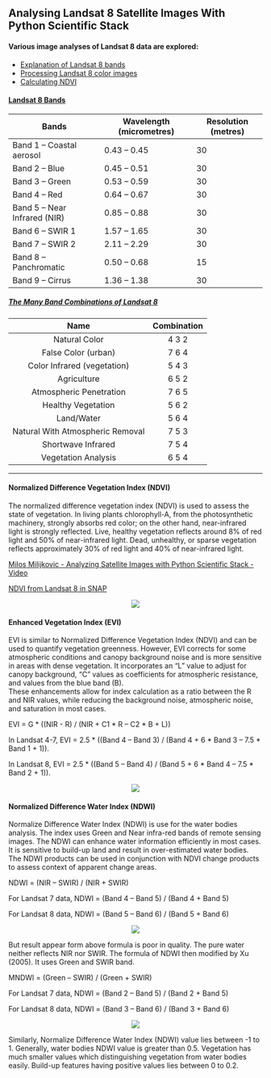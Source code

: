 ## Analysing Landsat 8 Satellite Images With Python Scientific Stack


#### Various image analyses of Landsat 8 data are explored:

 - [Explanation of Landsat 8 bands](https://github.com/GKalliatakis/HRBDT-UNHCR-Innovation/tree/master/Landsat8/landsat8_bands.py)
 - [Processing Landsat 8 color images](https://github.com/GKalliatakis/HRBDT-UNHCR-Innovation/blob/master/Landsat8/colour_img_processing_examples.py)
 - [Calculating NDVI](https://github.com/GKalliatakis/HRBDT-UNHCR-Innovation/tree/master/Landsat8/NDVI_calculation.py)

#### [Landsat 8 Bands](https://landsat.gsfc.nasa.gov/landsat-8/landsat-8-bands/) 
 
| Bands                        | Wavelength (micrometres) | Resolution (metres) |
|------------------------------|--------------------------|---------------------|
| Band 1 – Coastal aerosol     | 0.43 – 0.45              | 30                  |
| Band 2 – Blue                | 0.45 – 0.51              | 30                  |
| Band 3 – Green               | 0.53 – 0.59              | 30                  |
| Band 4 – Red                 | 0.64 – 0.67              | 30                  |
| Band 5 – Near Infrared (NIR) | 0.85 – 0.88              | 30                  |
| Band 6 – SWIR 1              | 1.57 – 1.65              | 30                  |
| Band 7 – SWIR 2              | 2.11 – 2.29              | 30                  |
| Band 8 – Panchromatic        | 0.50 – 0.68              | 15                  |
| Band 9 – Cirrus              | 1.36 – 1.38              | 30                  |


##### [The Many Band Combinations of Landsat 8](https://www.harrisgeospatial.com/Learn/Blogs/Blog-Details/ArtMID/10198/ArticleID/15691/The-Many-Band-Combinations-of-Landsat-8)


|               Name               | Combination |
|:--------------------------------:|:-----------:|
|           Natural Color          |    4 3 2    |
|        False Color (urban)       |    7 6 4    |
|    Color Infrared (vegetation)   |    5 4 3    |
|            Agriculture           |    6 5 2    |
|      Atmospheric Penetration     |    7 6 5    |
|        Healthy Vegetation        |    5 6 2    |
|            Land/Water            |    5 6 4    |
| Natural With Atmospheric Removal |    7 5 3    |
|        Shortwave Infrared        |    7 5 4    |
|        Vegetation Analysis       |    6 5 4    |


---


#### Normalized Difference Vegetation Index (NDVI)
The normalized difference vegetation index (NDVI) is used to assess the state of vegetation. 
In living plants chlorophyll-A, from the photosynthetic machinery, strongly absorbs red color; 
on the other hand, near-infrared light is strongly reflected. 
Live, healthy vegetation reflects around 8% of red light and 50% of near-infrared light. 
Dead, unhealthy, or sparse vegetation reflects approximately 30% of red light and 40% of near-infrared light.


[Milos Milijkovic - Analyzing Satellite Images with Python Scientific Stack - Video](https://www.youtube.com/watch?v=4QpwcjD2Lpw)

[NDVI from Landsat 8 in SNAP](https://www.youtube.com/watch?v=isCtts8-6Ls)

<p align="center">
  <img src="https://github.com/GKalliatakis/HRBDT-UNHCR-Innovation/blob/master/Landsat8/code-generated-NDVI.png?raw=true"/><br>
</p>



#### Enhanced Vegetation Index (EVI)
EVI is similar to Normalized Difference Vegetation Index (NDVI) and can be used to quantify vegetation greenness. 
However, EVI corrects for some atmospheric conditions and canopy background noise and is more sensitive in 
areas with dense vegetation. It incorporates an “L” value to adjust for canopy background, 
“C” values as coefficients for atmospheric resistance, and values from the blue band (B).  
These enhancements allow for index calculation as a ratio between the R and NIR values, 
while reducing the background noise, atmospheric noise, and saturation in most cases.

EVI = G * ((NIR - R) / (NIR + C1 * R – C2 * B + L))

In Landsat 4-7, EVI = 2.5 * ((Band 4 – Band 3) / (Band 4 + 6 * Band 3 – 7.5 * Band 1 + 1)).

In Landsat 8, EVI = 2.5 * ((Band 5 – Band 4) / (Band 5 + 6 * Band 4 – 7.5 * Band 2 + 1)).

<p align="center">
  <img src="https://github.com/GKalliatakis/HRBDT-UNHCR-Innovation/blob/master/Landsat8/code-generated-EVI.png?raw=true"/><br>
</p>


#### Normalized Difference Water Index (NDWI)
Normalize Difference Water Index (NDWI) is use for the water bodies analysis. 
The index uses Green and Near infra-red bands of remote sensing images. 
The NDWI can enhance water information efficiently in most cases. 
It is sensitive to build-up land and result in over-estimated water bodies. 
The NDWI products can be used in conjunction with NDVI change products to assess context of apparent change areas.

NDWI = (NIR – SWIR) / (NIR + SWIR)

For Landsat 7 data, NDWI = (Band 4 – Band 5) / (Band 4 + Band 5)

For Landsat 8 data, NDWI = (Band 5 – Band 6) / (Band 5 + Band 6)

<p align="center">
  <img src="https://github.com/GKalliatakis/HRBDT-UNHCR-Innovation/blob/master/Landsat8/code-generated-NDWI.png?raw=true"/><br>
</p>



But result appear form above formula is poor in quality. The pure water neither reflects NIR nor SWIR. The formula of NDWI then modified by Xu (2005). It uses Green and SWIR band.

MNDWI = (Green – SWIR) / (Green + SWIR)

For Landsat 7 data, NDWI = (Band 2 – Band 5) / (Band 2 + Band 5)

For Landsat 8 data, NDWI = (Band 3 – Band 6) / (Band 3 + Band 6)

<p align="center">
  <img src="https://github.com/GKalliatakis/HRBDT-UNHCR-Innovation/blob/master/Landsat8/code-generated-MNDWI.png?raw=true"/><br>
</p>

Similarly, Normalize Difference Water Index (NDWI) value lies between -1 to 1. 
Generally, water bodies NDWI value is greater than 0.5. 
Vegetation has much smaller values which distinguishing vegetation from water bodies easily. 
Build-up features having positive values lies between 0 to 0.2. 



